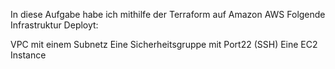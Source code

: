 In diese Aufgabe habe ich mithilfe der Terraform auf Amazon AWS Folgende Infrastruktur Deployt:

VPC mit einem Subnetz
Eine Sicherheitsgruppe mit Port22 (SSH)
Eine EC2 Instance
